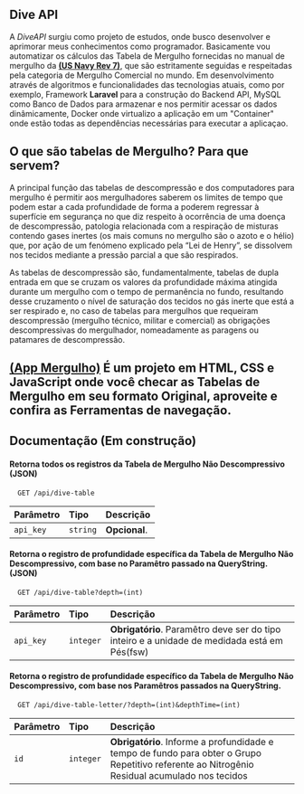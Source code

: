 ## Dive API

A *DiveAPI* surgiu como projeto de estudos, onde busco desenvolver e aprimorar meus conhecimentos como programador. Basicamente vou automatizar os cálculos das Tabela de Mergulho fornecidas no manual de mergulho da **[(US Navy Rev 7)](https://www.navsea.navy.mil/Portals/103/Documents/SUPSALV/Diving/US%20DIVING%20MANUAL_REV7.pdf?ver=2017-01-11-102354-393)**, que são estritamente seguidas e respeitadas pela categoria de Mergulho Comercial no mundo. Em desenvolvimento através de algoritmos e funcionalidades das tecnologias atuais, como por exemplo, Framework **Laravel** para a construção do Backend API, MySQL como Banco de Dados para armazenar e nos permitir acessar os dados dinâmicamente, Docker onde virtualizo a aplicação em um "Container" onde estão todas as dependências necessárias para executar a aplicaçao.

## O que são tabelas de Mergulho? Para que servem?

A principal função das tabelas de descompressão e dos computadores para mergulho é permitir aos mergulhadores saberem os limites de tempo que podem estar a cada profundidade de forma a poderem regressar à superfície em segurança no que diz respeito à ocorrência de uma doença de descompressão, patologia relacionada com a respiração de misturas contendo gases inertes (os mais comuns no mergulho são o azoto e o hélio) que, por ação de um fenómeno explicado pela “Lei de Henry”, se dissolvem nos tecidos mediante a pressão parcial a que são respirados.

As tabelas de descompressão são, fundamentalmente, tabelas de dupla entrada em que se cruzam os valores da profundidade máxima atingida durante um mergulho com o tempo de permanência no fundo, resultando desse cruzamento o nível de saturação dos tecidos no gás inerte que está a ser respirado e, no caso de tabelas para mergulhos que requeiram descompressão (mergulho técnico, militar e comercial) as obrigações descompressivas do mergulhador, nomeadamente as paragens ou patamares de descompressão.

## **[(App Mergulho)](https://appmergulho.vercel.app)** É um projeto em HTML, CSS e JavaScript onde você checar as Tabelas de Mergulho em seu formato Original, aproveite e confira as Ferramentas de navegação.

## Documentação (Em construção)

#### Retorna todos os registros da Tabela de Mergulho Não Descompressivo (JSON)

```http
  GET /api/dive-table
```

| Parâmetro   | Tipo       | Descrição                           |
| :---------- | :--------- | :---------------------------------- |
| `api_key` | `string` | **Opcional**. |

#### Retorna o registro de profundidade específica da Tabela de Mergulho Não Descompressivo, com base no Paramêtro passado na QueryString. (JSON)

```http
  GET /api/dive-table?depth=(int)
```

| Parâmetro   | Tipo       | Descrição                           |
| :---------- | :--------- | :---------------------------------- |
| `api_key` | `integer` | **Obrigatório**. Paramêtro deve ser do tipo inteiro e a unidade de medidada está em Pés(fsw)|

#### Retorna o registro de profundidade específico da Tabela de Mergulho Não Descompressivo, com base nos Paramêtros passados na QueryString.

```http
  GET /api/dive-table-letter/?depth=(int)&depthTime=(int)
```

| Parâmetro   | Tipo       | Descrição                                   |
| :---------- | :--------- | :------------------------------------------ |
| `id`      | `integer` | **Obrigatório**. Informe a profundidade e tempo de fundo para obter o Grupo Repetitivo referente ao Nitrogênio Residual acumulado nos tecidos |
